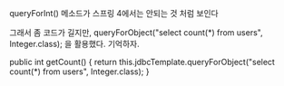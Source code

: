 queryForInt() 메소드가 스프링 4에서는 안되는 것 처럼 보인다

그래서 좀 코드가 길지만, queryForObject("select count(*) from users", Integer.class);
을 활용했다. 기억하자.

public int getCount() {
    return this.jdbcTemplate.queryForObject("select count(*) from users", Integer.class);
}